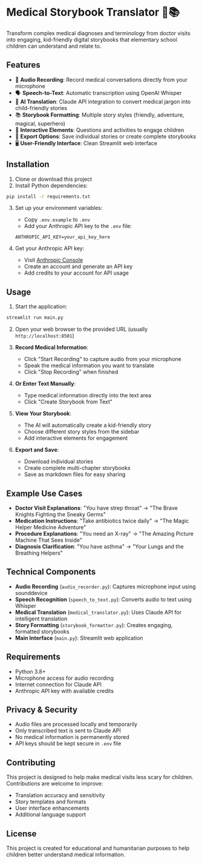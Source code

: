 # Medical Storybook Translator 🏥📚

Transform complex medical diagnoses and terminology from doctor visits into engaging, kid-friendly digital storybooks that elementary school children can understand and relate to.

## Features

- 🎤 **Audio Recording**: Record medical conversations directly from your microphone
- 🗣️ **Speech-to-Text**: Automatic transcription using OpenAI Whisper
- 🤖 **AI Translation**: Claude API integration to convert medical jargon into child-friendly stories
- 📚 **Storybook Formatting**: Multiple story styles (friendly, adventure, magical, superhero)
- 🎨 **Interactive Elements**: Questions and activities to engage children
- 💾 **Export Options**: Save individual stories or create complete storybooks
- 🖥️ **User-Friendly Interface**: Clean Streamlit web interface

## Installation

1. Clone or download this project
2. Install Python dependencies:
```bash
pip install -r requirements.txt
```

3. Set up your environment variables:
   - Copy `.env.example` to `.env`
   - Add your Anthropic API key to the `.env` file:
   ```
   ANTHROPIC_API_KEY=your_api_key_here
   ```

4. Get your Anthropic API key:
   - Visit [Anthropic Console](https://console.anthropic.com/)
   - Create an account and generate an API key
   - Add credits to your account for API usage

## Usage

1. Start the application:
```bash
streamlit run main.py
```

2. Open your web browser to the provided URL (usually `http://localhost:8501`)

3. **Record Medical Information**:
   - Click "Start Recording" to capture audio from your microphone
   - Speak the medical information you want to translate
   - Click "Stop Recording" when finished

4. **Or Enter Text Manually**:
   - Type medical information directly into the text area
   - Click "Create Storybook from Text"

5. **View Your Storybook**:
   - The AI will automatically create a kid-friendly story
   - Choose different story styles from the sidebar
   - Add interactive elements for engagement

6. **Export and Save**:
   - Download individual stories
   - Create complete multi-chapter storybooks
   - Save as markdown files for easy sharing

## Example Use Cases

- **Doctor Visit Explanations**: "You have strep throat" → "The Brave Knights Fighting the Sneaky Germs"
- **Medication Instructions**: "Take antibiotics twice daily" → "The Magic Helper Medicine Adventure"
- **Procedure Explanations**: "You need an X-ray" → "The Amazing Picture Machine That Sees Inside"
- **Diagnosis Clarification**: "You have asthma" → "Your Lungs and the Breathing Helpers"

## Technical Components

- **Audio Recording** (`audio_recorder.py`): Captures microphone input using sounddevice
- **Speech Recognition** (`speech_to_text.py`): Converts audio to text using Whisper
- **Medical Translation** (`medical_translator.py`): Uses Claude API for intelligent translation
- **Story Formatting** (`storybook_formatter.py`): Creates engaging, formatted storybooks
- **Main Interface** (`main.py`): Streamlit web application

## Requirements

- Python 3.8+
- Microphone access for audio recording
- Internet connection for Claude API
- Anthropic API key with available credits

## Privacy & Security

- Audio files are processed locally and temporarily
- Only transcribed text is sent to Claude API
- No medical information is permanently stored
- API keys should be kept secure in `.env` file

## Contributing

This project is designed to help make medical visits less scary for children. Contributions are welcome to improve:
- Translation accuracy and sensitivity
- Story templates and formats
- User interface enhancements
- Additional language support

## License

This project is created for educational and humanitarian purposes to help children better understand medical information.
